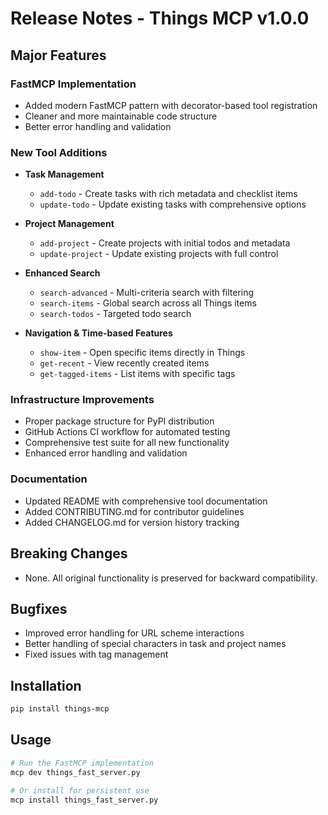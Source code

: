 # Release Notes - Things MCP v1.0.0

## Major Features

### FastMCP Implementation
- Added modern FastMCP pattern with decorator-based tool registration
- Cleaner and more maintainable code structure
- Better error handling and validation

### New Tool Additions
- **Task Management**
  - `add-todo` - Create tasks with rich metadata and checklist items
  - `update-todo` - Update existing tasks with comprehensive options

- **Project Management**
  - `add-project` - Create projects with initial todos and metadata
  - `update-project` - Update existing projects with full control

- **Enhanced Search**
  - `search-advanced` - Multi-criteria search with filtering
  - `search-items` - Global search across all Things items
  - `search-todos` - Targeted todo search

- **Navigation & Time-based Features**
  - `show-item` - Open specific items directly in Things
  - `get-recent` - View recently created items
  - `get-tagged-items` - List items with specific tags

### Infrastructure Improvements
- Proper package structure for PyPI distribution
- GitHub Actions CI workflow for automated testing
- Comprehensive test suite for all new functionality
- Enhanced error handling and validation

### Documentation
- Updated README with comprehensive tool documentation
- Added CONTRIBUTING.md for contributor guidelines
- Added CHANGELOG.md for version history tracking

## Breaking Changes
- None. All original functionality is preserved for backward compatibility.

## Bugfixes
- Improved error handling for URL scheme interactions
- Better handling of special characters in task and project names
- Fixed issues with tag management

## Installation
```bash
pip install things-mcp
```

## Usage
```bash
# Run the FastMCP implementation
mcp dev things_fast_server.py

# Or install for persistent use
mcp install things_fast_server.py
```
